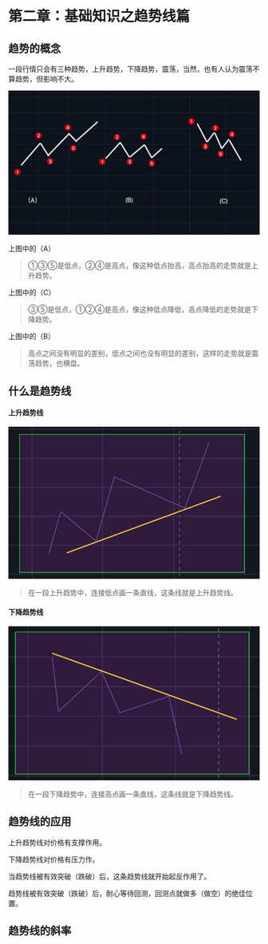 # 第二章：基础知识之趋势线篇

## 趋势的概念

一段行情只会有三种趋势，上升趋势，下降趋势，震荡，当然，也有人认为震荡不算趋势，但影响不大。

![](.gitbook/assets/xnip2020-03-29_16-53-48.jpeg)

上图中的（A）

> ①③⑤是低点，②④是高点，像这种低点抬高，高点抬高的走势就是上升趋势。

上图中的（C）

> ③⑤是低点，①②④是高点，像这种低点降低，高点降低的走势就是下降趋势。

上图中的（B）

> 高点之间没有明显的差别，低点之间也没有明显的差别，这样的走势就是震荡趋势，也横盘。

## 什么是趋势线

#### 上升趋势线

![&#x4E0A;&#x5347;&#x8D8B;&#x52BF;&#x7EBF;](.gitbook/assets/xnip2020-03-30_04-56-16.jpg)

> 在一段上升趋势中，连接低点画一条直线，这条线就是上升趋势线。

#### 下降趋势线

![&#x4E0B;&#x964D;&#x8D8B;&#x52BF;&#x7EBF;](.gitbook/assets/xnip2020-03-30_05-02-50.jpg)

> 在一段下降趋势中，连接高点画一条直线，这条线就是下降趋势线。

## 趋势线的应用

上升趋势线对价格有支撑作用。

下降趋势线对价格有压力作。

当趋势线被有效突破（跌破）后，这条趋势线就开始起反作用了。

趋势线被有效突破（跌破）后，耐心等待回测，回测点就做多（做空）的绝佳位置。

## 趋势线的斜率



